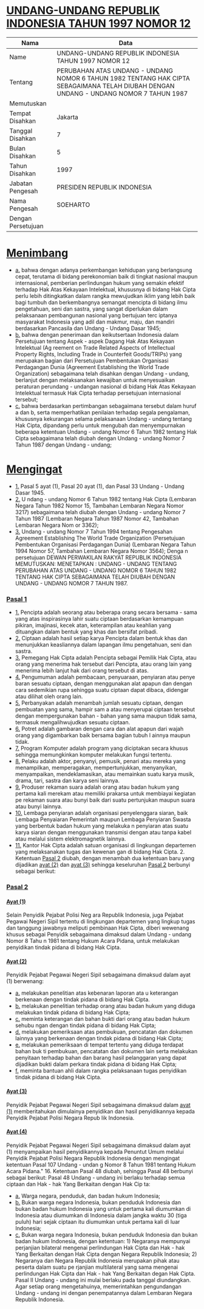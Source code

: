 # [UNDANG-UNDANG REPUBLIK INDONESIA TAHUN 1997 NOMOR 12](http://example.org/legal/peraturan/uu/1997/12)

| Nama | Data |
| ------ | ----- |
|Name|UNDANG-UNDANG REPUBLIK INDONESIA TAHUN 1997 NOMOR 12|
|Tentang| PERUBAHAN ATAS UNDANG - UNDANG NOMOR 6 TAHUN 1982 TENTANG HAK CIPTA SEBAGAIMANA TELAH DIUBAH DENGAN UNDANG - UNDANG NOMOR 7 TAHUN 1987|
|Memutuskan||
|Tempat Disahkan|Jakarta|
|Tanggal Disahkan|7|
|Bulan Disahkan|5|
|Tahun Disahkan|1997|
|Jabatan Pengesah|PRESIDEN REPUBLIK INDONESIA|
|Nama Pengesah|SOEHARTO|
|Dengan Persetujuan||
# [Menimbang](http://example.org/legal/peraturan/uu/1997/12/menimbang)

* [a.](http://example.org/legal/peraturan/uu/1997/12/menimbang/huruf/a) bahwa dengan adanya perkembangan kehidupan yang berlangsung cepat, terutama di bidang perekonomian baik di tingkat nasional maupun internasional, pemberian perlindungan hukum yang semakin efektif terhadap Hak Atas Kekayaan Intelektual, khususnya di bidang Hak Cipta perlu lebih ditingkatkan dalam rangka mewujudkan iklim yang lebih baik bagi tumbuh dan berkembangnya semangat mencipta di bidang ilmu pengetahuan, seni dan sastra, yang sangat diperlukan dalam pelaksanaan pembangunan nasional yang bertujuan terc iptanya masyarakat Indonesia yang adil dan makmur, maju, dan mandiri berdasarkan Pancasila dan Undang - Undang Dasar 1945;
* [b.](http://example.org/legal/peraturan/uu/1997/12/menimbang/huruf/b) bahwa dengan penerimaan dan keikutsertaan Indonesia dalam Persetujuan tentang Aspek - aspek Dagang Hak Atas Kekayaan Intelektual (Ag reement on Trade Related Aspects of Intellectual Property Rights, Including Trade in Counterfeit Goods/TRIPs) yang merupakan bagian dari Persetujuan Pembentukan Organisasi Perdagangan Dunia (Agreement Establishing the World Trade Organization) sebagaimana telah disahkan dengan Undang - undang, berlanjut dengan melaksanakan kewajiban untuk menyesuaikan peraturan perundang - undangan nasional di bidang Hak Atas Kekayaan Intelektual termasuk Hak Cipta terhadap persetujuan internasional tersebut;
* [c.](http://example.org/legal/peraturan/uu/1997/12/menimbang/huruf/c) bahwa berdasarkan pertimbangan sebagaimana tersebut dalam huruf a dan b, serta memperhatikan penilaian terhadap segala pengalaman, khususnya kekurangan selama pelaksanaan Undang - undang tentang Hak Cipta, dipandang perlu untuk mengubah dan menyempurnakan beberapa ketentuan Undang - undang Nomor 6 Tahun 1982 tentang Hak Cipta sebagaimana telah diubah dengan Undang - undang Nomor 7 Tahun 1987 dengan Undang - undang;
# [Mengingat](http://example.org/legal/peraturan/uu/1997/12/mengingat)

* [1.](http://example.org/legal/peraturan/uu/1997/12/mengingat/huruf/0001) Pasal 5 ayat (1), Pasal 20 ayat (1), dan Pasal 33 Undang - Undang Dasar 1945.
* [2.](http://example.org/legal/peraturan/uu/1997/12/mengingat/huruf/0002) U ndang - undang Nomor 6 Tahun 1982 tentang Hak Cipta (Lembaran Negara Tahun 1982 Nomor 15, Tambahan Lembaran Negara Nomor 3217) sebagaimana telah diubah dengan Undang - undang Nomor 7 Tahun 1987 (Lembaran Negara Tahun 1987 Nomor 42, Tambahan Lembaran Negara Nom or 3362);
* [3.](http://example.org/legal/peraturan/uu/1997/12/mengingat/huruf/0003) Undang - undang Nomor 7 Tahun 1994 tentang Pengesahan Agreement Establishing The World Trade Organization (Persetujuan Pembentukan Organisasi Perdagangan Dunia) (Lembaran Negara Tahun 1994 Nomor 57, Tambahan Lembaran Negara Nomor 3564); Denga n persetujuan DEWAN PERWAKILAN RAKYAT REPUBLIK INDONESIA MEMUTUSKAN: MENETAPKAN : UNDANG - UNDANG TENTANG PERUBAHAN ATAS UNDANG - UNDANG NOMOR 6 TAHUN 1982 TENTANG HAK CIPTA SEBAGAIMANA TELAH DIUBAH DENGAN UNDANG - UNDANG NOMOR 7 TAHUN 1987.

### [Pasal 1](http://example.org/legal/peraturan/uu/1997/12/pasal/0001)

* [1.](http://example.org/legal/peraturan/uu/1997/12/pasal/0001/versi/19970507/huruf/0001) Pencipta adalah seorang atau beberapa orang secara bersama - sama yang atas inspirasinya lahir suatu ciptaan berdasarkan kemampuan pikiran, imajinasi, kecek atan, keterampilan atau keahlian yang dituangkan dalam bentuk yang khas dan bersifat pribadi.
* [2.](http://example.org/legal/peraturan/uu/1997/12/pasal/0001/versi/19970507/huruf/0002) Ciptaan adalah hasil setiap karya Pencipta dalam bentuk khas dan menunjukkan keasliannya dalam lapangan ilmu pengetahuan, seni dan sastra.
* [3.](http://example.org/legal/peraturan/uu/1997/12/pasal/0001/versi/19970507/huruf/0003) Pemegang Hak Cipta adalah Pencipta sebagai Pemilik Hak Cipta, atau orang yang menerima hak tersebut dari Pencipta, atau orang lain yang menerima lebih lanjut hak dari orang tersebut di atas.
* [4.](http://example.org/legal/peraturan/uu/1997/12/pasal/0001/versi/19970507/huruf/0004) Pengumuman adalah pembacaan, penyuaraan, penyiaran atau penye baran sesuatu ciptaan, dengan menggunakan alat apapun dan dengan cara sedemikian rupa sehingga suatu ciptaan dapat dibaca, didengar atau dilihat oleh orang lain.
* [5.](http://example.org/legal/peraturan/uu/1997/12/pasal/0001/versi/19970507/huruf/0005) Perbanyakan adalah menambah jumlah sesuatu ciptaan, dengan pembuatan yang sama, hampir sam a atau menyerupai ciptaan tersebut dengan mempergunakan bahan - bahan yang sama maupun tidak sama, termasuk mengalihwujudkan sesuatu ciptaan.
* [6.](http://example.org/legal/peraturan/uu/1997/12/pasal/0001/versi/19970507/huruf/0006) Potret adalah gambaran dengan cara dan alat apapun dari wajah orang yang digambarkan baik bersama bagian tubuh l ainnya maupun tidak.
* [7.](http://example.org/legal/peraturan/uu/1997/12/pasal/0001/versi/19970507/huruf/0007) Program Komputer adalah program yang diciptakan secara khusus sehingga memungkinkan komputer melakukan fungsi tertentu.
* [8.](http://example.org/legal/peraturan/uu/1997/12/pasal/0001/versi/19970507/huruf/0008) Pelaku adalah aktor, penyanyi, pemusik, penari atau mereka yang menampilkan, memperagakan, mempertunjukkan, menyanyikan, menyampaikan, mendeklamasikan, atau memainkan suatu karya musik, drama, tari, sastra dan karya seni lainnya.
* [9.](http://example.org/legal/peraturan/uu/1997/12/pasal/0001/versi/19970507/huruf/0009) Produser rekaman suara adalah orang atau badan hukum yang pertama kali merekam atau memiliki prakarsa untuk membiayai kegiatan pe rekaman suara atau bunyi baik dari suatu pertunjukan maupun suara atau bunyi lainnya.
* [10.](http://example.org/legal/peraturan/uu/1997/12/pasal/0001/versi/19970507/huruf/0010) Lembaga penyiaran adalah organisasi penyelenggara siaran, baik Lembaga Penyaiaran Pemerintah maupun Lembaga Penyiaran Swasta yang berbentuk badan hukum yang melakuka n penyiaran atas suatu karya siaran dengan menggunakan transmisi dengan atau tanpa kabel atau melalui sistem elektromagnetik lainnya.
* [11.](http://example.org/legal/peraturan/uu/1997/12/pasal/0001/versi/19970507/huruf/0011) Kantor Hak Cipta adalah satuan organisasi di lingkungan departemen yang melaksanakan tugas dan kewenan gan di bidang Hak Cipta. 2. Ketentuan [Pasal 2](http://example.org/legal/peraturan/uu/1997/12/pasal/0002) diubah, dengan menambah dua ketentuan baru yang dijadikan [ayat (2)](http://example.org/legal/peraturan/uu/1997/12/pasal/0001/versi/19970507/ayat/0002) dan [ayat (3)](http://example.org/legal/peraturan/uu/1997/12/pasal/0001/versi/19970507/ayat/0003) sehingga keseluruhan [Pasal 2](http://example.org/legal/peraturan/uu/1997/12/pasal/0002) berbunyi sebagai berikut:


### [Pasal 2](http://example.org/legal/peraturan/uu/1997/12/pasal/0002)

#### [Ayat (1)](http://example.org/legal/peraturan/uu/1997/12/pasal/0002/versi/19970507/ayat/0001)
Selain Penyidik Pejabat Polisi Neg ara Republik Indonesia, juga Pejabat Pegawai Negeri Sipil tertentu di lingkungan departemen yang lingkup tugas dan tanggung jawabnya meliputi pembinaan Hak Cipta, diberi wewenang khusus sebagai Penyidik sebagaimana dimaksud dalam Undang - undang Nomor 8 Tahu n 1981 tentang Hukum Acara Pidana, untuk melakukan penyidikan tindak pidana di bidang Hak Cipta.

#### [Ayat (2)](http://example.org/legal/peraturan/uu/1997/12/pasal/0002/versi/19970507/ayat/0002)
Penyidik Pejabat Pegawai Negeri Sipil sebagaimana dimaksud dalam ayat (1) berwenang:
* [a.](http://example.org/legal/peraturan/uu/1997/12/pasal/0002/versi/19970507/ayat/0002/huruf/a) melakukan penelitian atas kebenaran laporan ata u keterangan berkenaan dengan tindak pidana di bidang Hak Cipta.
* [b.](http://example.org/legal/peraturan/uu/1997/12/pasal/0002/versi/19970507/ayat/0002/huruf/b) melakukan penelitian terhadap orang atau badan hukum yang diduga melakukan tindak pidana di bidang Hak Cipta;
* [c.](http://example.org/legal/peraturan/uu/1997/12/pasal/0002/versi/19970507/ayat/0002/huruf/c) meminta keterangan dan bahan bukti dari orang atau badan hukum sehubu ngan dengan tindak pidana di bidang Hak Cipta;
* [d.](http://example.org/legal/peraturan/uu/1997/12/pasal/0002/versi/19970507/ayat/0002/huruf/d) melakukan pemeriksaan atas pembukuan, pencatatan dan dokumen lainnya yang berkenaan dengan tindak pidana di bidang Hak Cipta;
* [e.](http://example.org/legal/peraturan/uu/1997/12/pasal/0002/versi/19970507/ayat/0002/huruf/e) melakukan pemeriksaan di tempat tertentu yang diduga terdapat bahan buk ti pembukuan, pencatatan dan dokumen lain serta melakukan penyitaan terhadap bahan dan barang hasil pelanggaran yang dapat dijadikan bukti dalam perkara tindak pidana di bidang Hak Cipta;
* [f.](http://example.org/legal/peraturan/uu/1997/12/pasal/0002/versi/19970507/ayat/0002/huruf/f) meminta bantuan ahli dalam rangka pelaksanaan tugas penyidikan tindak pidana di bidang Hak Cipta.

#### [Ayat (3)](http://example.org/legal/peraturan/uu/1997/12/pasal/0002/versi/19970507/ayat/0003)
Penyidik Pejabat Pegawai Negeri Sipil sebagaimana dimaksud dalam [ayat (1)](http://example.org/legal/peraturan/uu/1997/12/pasal/0002/versi/19970507/ayat/0001) memberitahukan dimulainya penyidikan dan hasil penyidikannya kepada Penyidik Pejabat Polisi Negara Repub lik Indonesia.

#### [Ayat (4)](http://example.org/legal/peraturan/uu/1997/12/pasal/0002/versi/19970507/ayat/0004)
Penyidik Pejabat Pegawai Negeri Sipil sebagaimana dimaksud dalam ayat (1) menyampaikan hasil penyidikannya kepada Penuntut Umum melalui Penyidik Pejabat Polisi Negara Republik Indonesia dengan mengingat ketentuan Pasal 107 Undang - undan g Nomor 8 Tahun 1981 tentang Hukum Acara Pidana." 16. Ketentuan Pasal 48 diubah, sehingga Pasal 48 berbunyi sebagai berikut: Pasal 48 Undang - undang ini berlaku terhadap semua ciptaan dan Hak - hak Yang Berkaitan dengan Hak Cip ta:
* [a.](http://example.org/legal/peraturan/uu/1997/12/pasal/0002/versi/19970507/ayat/0004/huruf/a) Warga negara, penduduk, dan badan hukum Indonesia;
* [b.](http://example.org/legal/peraturan/uu/1997/12/pasal/0002/versi/19970507/ayat/0004/huruf/b) Bukan warga negara Indonesia, bukan penduduk Indonesia dan bukan badan hukum Indonesia yang untuk pertama kali diumumkan di Indonesia atau diumumkan di Indonesia dalam jangka waktu 30 (tiga puluh) hari sejak ciptaan itu diumumkan untuk pertama kali di luar Indonesia;
* [c.](http://example.org/legal/peraturan/uu/1997/12/pasal/0002/versi/19970507/ayat/0004/huruf/c) Bukan warga negara Indonesia, bukan penduduk Indonesia dan bukan badan hukum Indonesia, dengan ketentuan: 1) Negaranya mempunyai perjanjian bilateral mengenai perlindungan Hak Cipta dan Hak - hak Yang Berkaitan dengan Hak Cipta dengan Negara Republik Indonesia; 2) Negaranya dan Negara Republik Indonesia merupakan pihak atau peserta dalam suatu pe rjanjian multilateral yang sama mengenai perlindungan Hak Cipta dan Hak - hak Yang Berkaitan degan Hak Cipta. Pasal II Undang - undang ini mulai berlaku pada tanggal diundangkan. Agar setiap orang mengetahuinya, memerintahkan pengundangan Undang - undang ini dengan penempatannya dalam Lembaran Negara Republik Indonesia.
